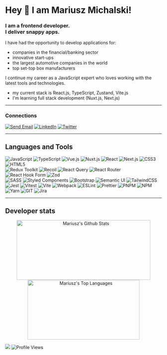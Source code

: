 # Hey 👋 I am Mariusz Michalski!
### I am a frontend developer.<br />I deliver snappy apps.

I have had the opportunity to develop applications for:
- companies in the financial/banking sector
- innovative start-ups
- the largest automotive companies in the world
- top set-top box manufacturers

I continue my career as a JavaScript expert who loves working with the latest tools and technologies.
- my current stack is React.js, TypeScript, Zustand, Vite.js
- I'm learning full stack development (Nuxt.js, Next.js)

---

### Connections
[![Send Email](https://img.shields.io/static/v1?message=Send%20Email&logo=thunderbird&logoColor=&labelColor=5d5d5d&color=0a84ff&label=)](mailto:supermariusz@gmail.com)
[![LinkedIn](https://img.shields.io/badge/LinkedIn-%230077B5.svg?logo=linkedin&logoColor=white)](https://linkedin.com/in/mariuszmichalski)
[![Twitter](https://img.shields.io/badge/Twitter-%231DA1F2.svg?logo=Twitter&logoColor=white)](https://twitter.com/mariuszm82)

---

## Languages and Tools
![JavaScript](https://img.shields.io/badge/JavaScript-%23323330.svg?style=flat&logo=javascript&logoColor=%23F7DF1E)
![TypeScript](https://img.shields.io/badge/TypeScript-%23007ACC.svg?style=flat&logo=typescript&logoColor=white)
![Vue.js](https://img.shields.io/badge/Vue.js-%2335495e.svg?style=flat&logo=vuedotjs&logoColor=%234FC08D)
![Nuxt.js](https://img.shields.io/badge/Nuxt.js-%2335495e.svg?style=flat&logo=nuxtdotjs&logoColor=%234FC08D)
![React](https://img.shields.io/badge/React.js-%2320232a.svg?style=flat&logo=react&logoColor=%2361DAFB)
![Next.js](https://img.shields.io/badge/Next.js-333333.svg?style=flat&logo=nextdotjs&logoColor=white)
![CSS3](https://img.shields.io/badge/CSS3-%231572B6.svg?style=flat&logo=css3&logoColor=white)
![HTML5](https://img.shields.io/badge/HTML5-%23E34F26.svg?style=flat&logo=html5&logoColor=white)
<br />
![Redux Toolkit](https://img.shields.io/badge/Redux%20Toolkit-%23593d88.svg?style=flat&logo=redux&logoColor=white)
![Recoil](https://img.shields.io/badge/Recoil-%233578e5.svg?style=flat&logo=recoil&logoColor=white)
![React Query](https://img.shields.io/badge/React%20Query-FF4154?style=flat&logo=react%20query&logoColor=white)
![React Router](https://img.shields.io/badge/React_Router-CA4245?style=flat&logo=react-router&logoColor=white)
![React Hook Form](https://img.shields.io/badge/React%20Hook%20Form-%23EC5990.svg?style=flat&logo=reacthookform&logoColor=white)
![Zod](https://img.shields.io/badge/Zod-283339.svg?style=flat&logo=zod&logoColor=3068b7)
<br />
![SASS](https://img.shields.io/badge/SASS-hotpink.svg?style=flat&logo=SASS&logoColor=white)
![Styled Components](https://img.shields.io/badge/Styled%20Components-DB7093?style=flat&logo=styled-components&logoColor=white)
![Bootstrap](https://img.shields.io/badge/Bootstrap-%238511FA.svg?style=flat&logo=bootstrap&logoColor=white)
![Semantic UI](https://img.shields.io/badge/Semantic%20UI-%2335BDB2.svg?style=flat&logo=SemanticUIReact&logoColor=white)
![TailwindCSS](https://img.shields.io/badge/TailwindCSS-%2338B2AC.svg?style=flat&logo=tailwind-css&logoColor=white)
<br />
![Jest](https://img.shields.io/badge/jest-c21325?style=flat&logo=jest&logoColor=white)
![Vitest](https://img.shields.io/badge/vitest-%2335495e?style=flat&logo=vitest)
![Vite](https://img.shields.io/badge/Vite.js-%23646CFF.svg?style=flat&logo=vite&logoColor=white)
![Webpack](https://img.shields.io/badge/webpack-%238DD6F9.svg?style=flat&logo=webpack&logoColor=black)
![ESLint](https://img.shields.io/badge/ESLint-4B3263?style=flat&logo=eslint&logoColor=white)
![Prettier](https://img.shields.io/badge/Prettier-1a2b34.svg?style=flat&logo=prettier)
![PNPM](https://img.shields.io/badge/pnpm-%234a4a4a.svg?style=flat&logo=pnpm&logoColor=f69220)
![NPM](https://img.shields.io/badge/NPM-%23CB3837.svg?style=flat&logo=npm&logoColor=white)
![Yarn](https://img.shields.io/badge/yarn-%232C8EBB.svg?style=flat&logo=yarn&logoColor=white)
![GIT](https://img.shields.io/badge/Git-fc6d26?style=flat&logo=git&logoColor=white)
![Jira](https://img.shields.io/badge/jira-%230A0FFF.svg?style=flat&logo=jira&logoColor=white)
<!-- ![SolidJS](https://img.shields.io/badge/SolidJS-2c4f7c?style=flat&logo=solid&logoColor=c8c9cb) -->
<!-- ![Next JS](https://img.shields.io/badge/Next-black?style=flat&logo=next.js&logoColor=white) -->
<!-- ![Angular.js](https://img.shields.io/badge/angular.js-%23E23237.svg?style=flat&logo=angularjs&logoColor=white) -->
<!-- ![jQuery](https://img.shields.io/badge/jquery-%230769AD.svg?style=flat&logo=jquery&logoColor=white) -->

---

## Developer stats
<p align="center">
  <a href="#"><img alt="Mariusz's Github Stats" src="https://denvercoder1-github-readme-stats.vercel.app/api/?username=mariuszm&show_icons=true&count_private=true&theme=dark&hide_border=true&bg_color=151515&title_color=f2f2f2&icon_color=79fe96" height="192px" width="430px"></a>
  <a href="#"><img alt="Mariusz's Top Languages" src="https://github-readme-stats.vercel.app/api/top-langs/?username=mariuszm&langs_count=8&count_private=true&layout=compact&theme=dark&hide_border=true&hide=Jupyter%20notebook,less&bg_color=151515&title_color=f2f2f2&icon_color=79fe96" height="192px" width="360px"></a><br>
<!--   <b>Note:</b> <i>Top languages is only a metric of the languages my public code consists of and doesn't reflect experience or skill level.</i> -->
</p>

[![](https://img.shields.io/github/followers/mariuszm?style=flat&color=blue&label=Followers&logo=github)](https://github.com/mariuszm)
![Profile Views](https://komarev.com/ghpvc/?username=mariuszm&style=flat&color=blue)
